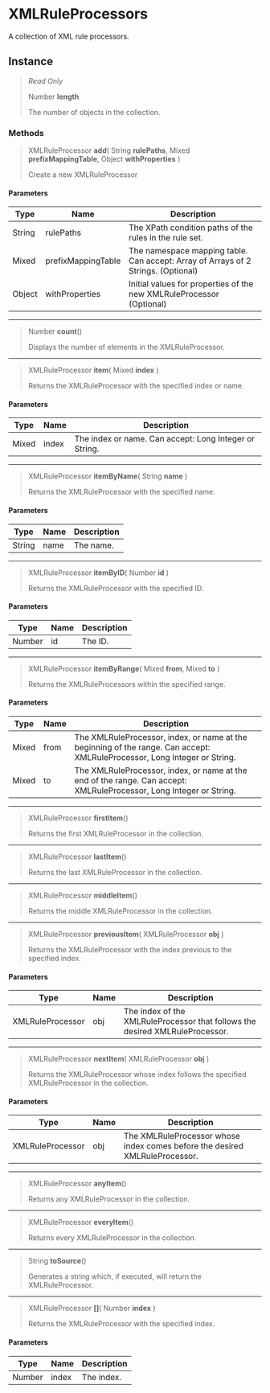 # XMLRuleProcessors
A collection of XML rule processors.

## Instance
> *Read Only* 
> 
> Number **length** 
>
> The number of objects in the collection.

### Methods
> XMLRuleProcessor **add**( String **rulePaths**, Mixed **prefixMappingTable**, Object **withProperties** )
> 
> Create a new XMLRuleProcessor
#### Parameters
| Type | Name | Description |
|---|---|---|
| String | rulePaths | The XPath condition paths of the rules in the rule set. |
| Mixed | prefixMappingTable | The namespace mapping table. Can accept: Array of Arrays of 2 Strings. (Optional) |
| Object | withProperties | Initial values for properties of the new XMLRuleProcessor (Optional) |

*** 
> Number **count**()
> 
> Displays the number of elements in the XMLRuleProcessor.
*** 
> XMLRuleProcessor **item**( Mixed **index** )
> 
> Returns the XMLRuleProcessor with the specified index or name.
#### Parameters
| Type | Name | Description |
|---|---|---|
| Mixed | index | The index or name. Can accept: Long Integer or String. |

*** 
> XMLRuleProcessor **itemByName**( String **name** )
> 
> Returns the XMLRuleProcessor with the specified name.
#### Parameters
| Type | Name | Description |
|---|---|---|
| String | name | The name. |

*** 
> XMLRuleProcessor **itemByID**( Number **id** )
> 
> Returns the XMLRuleProcessor with the specified ID.
#### Parameters
| Type | Name | Description |
|---|---|---|
| Number | id | The ID. |

*** 
> XMLRuleProcessor **itemByRange**( Mixed **from**, Mixed **to** )
> 
> Returns the XMLRuleProcessors within the specified range.
#### Parameters
| Type | Name | Description |
|---|---|---|
| Mixed | from | The XMLRuleProcessor, index, or name at the beginning of the range. Can accept: XMLRuleProcessor, Long Integer or String. |
| Mixed | to | The XMLRuleProcessor, index, or name at the end of the range. Can accept: XMLRuleProcessor, Long Integer or String. |

*** 
> XMLRuleProcessor **firstItem**()
> 
> Returns the first XMLRuleProcessor in the collection.
*** 
> XMLRuleProcessor **lastItem**()
> 
> Returns the last XMLRuleProcessor in the collection.
*** 
> XMLRuleProcessor **middleItem**()
> 
> Returns the middle XMLRuleProcessor in the collection.
*** 
> XMLRuleProcessor **previousItem**( XMLRuleProcessor **obj** )
> 
> Returns the XMLRuleProcessor with the index previous to the specified index.
#### Parameters
| Type | Name | Description |
|---|---|---|
| XMLRuleProcessor | obj | The index of the XMLRuleProcessor that follows the desired XMLRuleProcessor. |

*** 
> XMLRuleProcessor **nextItem**( XMLRuleProcessor **obj** )
> 
> Returns the XMLRuleProcessor whose index follows the specified XMLRuleProcessor in the collection.
#### Parameters
| Type | Name | Description |
|---|---|---|
| XMLRuleProcessor | obj | The XMLRuleProcessor whose index comes before the desired XMLRuleProcessor. |

*** 
> XMLRuleProcessor **anyItem**()
> 
> Returns any XMLRuleProcessor in the collection.
*** 
> XMLRuleProcessor **everyItem**()
> 
> Returns every XMLRuleProcessor in the collection.
*** 
> String **toSource**()
> 
> Generates a string which, if executed, will return the XMLRuleProcessor.
*** 
> XMLRuleProcessor **[]**( Number **index** )
> 
> Returns the XMLRuleProcessor with the specified index.
#### Parameters
| Type | Name | Description |
|---|---|---|
| Number | index | The index. |


